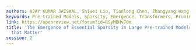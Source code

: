 ```yaml
---
authors: AJAY KUMAR JAISWAL, Shiwei Liu, Tianlong Chen, Zhangyang Wang
keywords: Pre-trained Models, Sparsity, Emergence, Transformers, Pruning
link: https://openreview.net/forum?id=RSyMBHv70m
title: 'The Emergence of Essential Sparsity in Large Pre-trained Models: The Weights
  that Matter'
session: 2
---
```

